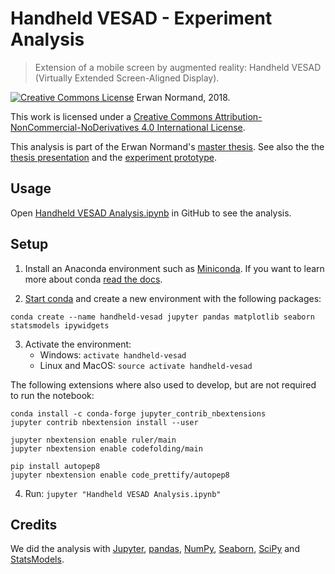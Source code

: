 # Handheld VESAD - Experiment Analysis

> Extension of a mobile screen by augmented reality: Handheld VESAD (Virtually Extended Screen-Aligned Display).

[![Creative Commons License](https://i.creativecommons.org/l/by-nc-nd/4.0/88x31.png)](https://creativecommons.org/licenses/by-nc-nd/4.0/) Erwan Normand, 2018.

This work is licensed under a [Creative Commons Attribution-NonCommercial-NoDerivatives 4.0 International License](https://creativecommons.org/licenses/by-nc-nd/4.0/).

This analysis is part of the Erwan Normand's [master thesis](https://github.com/NormandErwan/HandheldVesadThesis). See also the the [thesis presentation](https://github.com/NormandErwan/HandheldVesadPresentation) and the [experiment prototype](https://github.com/NormandErwan/HandheldVesadPrototype).

## Usage

Open [Handheld VESAD Analysis.ipynb](https://github.com/NormandErwan/HandheldVesadAnalysis/blob/master/Handheld%20VESAD%20Analysis.ipynb) in GitHub to see the analysis.

## Setup

1. Install an Anaconda environment such as [Miniconda](https://conda.io/miniconda.html). If you want to learn more about conda [read the docs](https://conda.io/docs/index.html).

2. [Start conda](https://conda.io/docs/user-guide/getting-started.html#starting-conda) and create a new environment with the following packages:

```
conda create --name handheld-vesad jupyter pandas matplotlib seaborn statsmodels ipywidgets
```

3. Activate the environment:
    - Windows: `activate handheld-vesad`
    - Linux and MacOS: `source activate handheld-vesad`

The following extensions where also used to develop, but are not required to run the notebook:

```
conda install -c conda-forge jupyter_contrib_nbextensions
jupyter contrib nbextension install --user

jupyter nbextension enable ruler/main
jupyter nbextension enable codefolding/main

pip install autopep8
jupyter nbextension enable code_prettify/autopep8
```

4. Run: `jupyter "Handheld VESAD Analysis.ipynb"`

## Credits

We did the analysis with [Jupyter](https://jupyter.org/), [pandas](https://pandas.pydata.org/), [NumPy](http://www.numpy.org/), [Seaborn](https://seaborn.pydata.org/), [SciPy](https://scipy.org/) and [StatsModels](http://www.statsmodels.org/).
